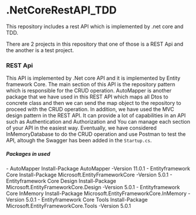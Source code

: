 # .NetCoreRestAPI_TDD
This repository includes a rest API which is implemented by .net core and TDD.

There are 2 projects in this repository that one of those is a REST Api and the another is a test project.
<h3>REST Api</h3>
This API is implemented by .Net core API and it is implemented by Entity framework Core. The main section of this API is the repository pattern which is responsible for the CRUD operation. AutoMapper is another package that we have used in this REST API which maps all Dtos to concrete class and then we can send the map object to the repository to proceed with the CRUD operation. In addition, we have used the MVC design pattern in the REST API. It can provide a lot of capabilities in an API such as Authentication and Authorization and You can manage each section of your API in the easiest way. Eventually, we have considered InMemoryDatabase to do the CRUD operation and use Postman to test the API, altough the Swagger has been added in the <code>Startup.cs</code>.
<h5>Packages in used</h5>
-  AutoMapper  Install-Package AutoMapper -Version 11.0.1
-  Entityframework Core   Install-Package Microsoft.EntityFrameworkCore -Version 5.0.1
-  Entityframework Core Design   Install-Package Microsoft.EntityFrameworkCore.Design -Version 5.0.1
-  Entityframework Core InMemory   Install-Package Microsoft.EntityFrameworkCore.InMemory -Version 5.0.1
-  Entityframework Core Tools   Install-Package Microsoft.EntityFrameworkCore.Tools -Version 5.0.1

